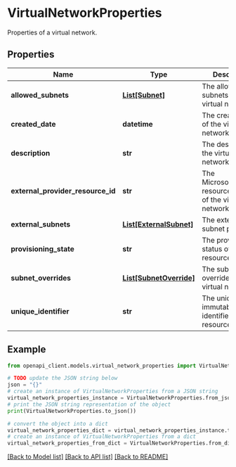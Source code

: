 # VirtualNetworkProperties

Properties of a virtual network.

## Properties

Name | Type | Description | Notes
------------ | ------------- | ------------- | -------------
**allowed_subnets** | [**List[Subnet]**](Subnet.md) | The allowed subnets of the virtual network. | [optional] 
**created_date** | **datetime** | The creation date of the virtual network. | [optional] [readonly] 
**description** | **str** | The description of the virtual network. | [optional] 
**external_provider_resource_id** | **str** | The Microsoft.Network resource identifier of the virtual network. | [optional] 
**external_subnets** | [**List[ExternalSubnet]**](ExternalSubnet.md) | The external subnet properties. | [optional] 
**provisioning_state** | **str** | The provisioning status of the resource. | [optional] 
**subnet_overrides** | [**List[SubnetOverride]**](SubnetOverride.md) | The subnet overrides of the virtual network. | [optional] 
**unique_identifier** | **str** | The unique immutable identifier of a resource (Guid). | [optional] 

## Example

```python
from openapi_client.models.virtual_network_properties import VirtualNetworkProperties

# TODO update the JSON string below
json = "{}"
# create an instance of VirtualNetworkProperties from a JSON string
virtual_network_properties_instance = VirtualNetworkProperties.from_json(json)
# print the JSON string representation of the object
print(VirtualNetworkProperties.to_json())

# convert the object into a dict
virtual_network_properties_dict = virtual_network_properties_instance.to_dict()
# create an instance of VirtualNetworkProperties from a dict
virtual_network_properties_from_dict = VirtualNetworkProperties.from_dict(virtual_network_properties_dict)
```
[[Back to Model list]](../README.md#documentation-for-models) [[Back to API list]](../README.md#documentation-for-api-endpoints) [[Back to README]](../README.md)



